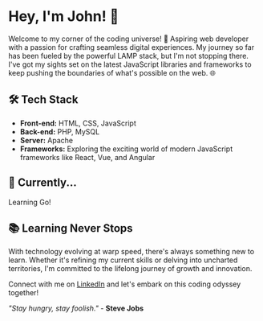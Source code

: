 # Hey, I'm John! 👋

Welcome to my corner of the coding universe! 🚀 Aspiring web developer with a passion for crafting seamless digital experiences. My journey so far has been fueled by the powerful LAMP stack, but I'm not stopping there. I've got my sights set on the latest JavaScript libraries and frameworks to keep pushing the boundaries of what's possible on the web. 🌐

## 🛠️ Tech Stack

- **Front-end:** HTML, CSS, JavaScript
- **Back-end:** PHP, MySQL
- **Server:** Apache
- **Frameworks:** Exploring the exciting world of modern JavaScript frameworks like React, Vue, and Angular

## 🌱 Currently...

Learning Go!

## 📚 Learning Never Stops

With technology evolving at warp speed, there's always something new to learn. Whether it's refining my current skills or delving into uncharted territories, I'm committed to the lifelong journey of growth and innovation.

Connect with me on [LinkedIn](https://www.linkedin.com/in/johnd3v/) and let's embark on this coding odyssey together!

*"Stay hungry, stay foolish."* - **Steve Jobs**
